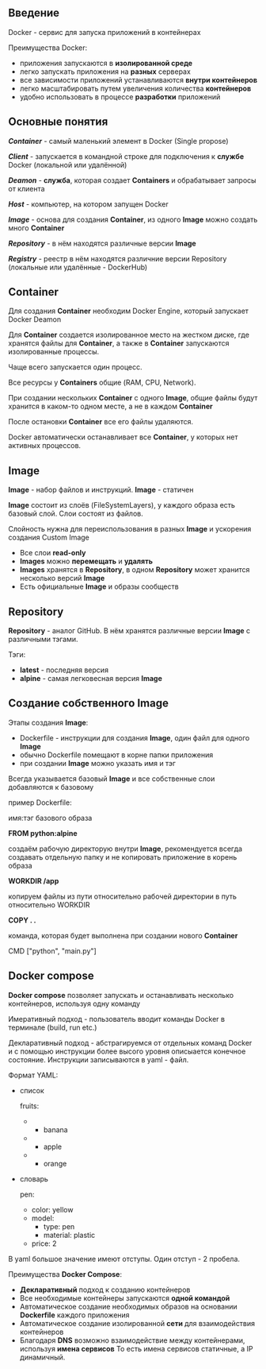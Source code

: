 ## Введение ##
Docker - сервис для запуска приложений в контейнерах

Преимущества Docker:
- приложения запускаются в **изолированной среде**
- легко запускать приложения на **разных** серверах 
- все зависимости приложений устанавливаются **внутри контейнеров**
- легко масштабировать путем увеличения количества **контейнеров**
- удобно использовать в процессе **разработки** приложений

## Основные понятия ##
_**Container**_ - самый маленький элемент в Docker (Single propose)

_**Client**_ - запускается в командной строке для подключения к **службе** Docker (локальной или удалённой)

_**Deamon**_ - **служба**, которая создает **Containers** и обрабатывает запросы от клиента

_**Host**_ - компьютер, на котором запущен Docker

_**Image**_ - основа для создания **Container**, из одного **Image** можно создать много **Container**

_**Repository**_ - в нём находятся различные версии **Image**

_**Registry**_ - реестр в нём находятся различние версии Repository (локальные или удалённые - DockerHub)

## Container ##

Для создания **Container** необходим Docker Engine, который запускает Docker Deamon

Для **Container** создается изолированное место на жестком диске, где хранятся файлы для **Container**, 
а также в **Container** запускаются изолированные процессы.

Чаще всего запускается один процесс.

Все ресурсы у **Containers** общие (RAM, CPU, Network).

При создании нескольких **Container** с одного **Image**, общие файлы будут хранится в каком-то одном месте,
а не в каждом **Container**

После остановки **Container** все его файлы удаляются.

Docker автоматически останавливает все **Container**, у которых нет активных процессов.

## Image ##

**Image** - набор файлов и инструкций. **Image** - статичен

**Image** состоит из слоёв (FileSystemLayers), у каждого образа есть базовый слой.
Слои состоят из файлов.

Слойность нужна для переиспользования в разных **Image** и ускорения создания Custom Image

- Все слои **read-only**
- **Images** можно **перемещать** и **удалять**
- **Images** хранятся в **Repository**, в одном **Repository** может хранится несколько версий **Image**
- Есть официальные **Image** и образы сообществ

## Repository ##

**Repository** - аналог GitHub. В нём хранятся различные версии **Image** с различными тэгами.

Тэги:
- **latest** - последняя версия
- **alpine** - самая легковесная версия **Image**

## Создание собственного Image ##

Этапы создания **Image**:
- Dockerfile - инструкции для создания **Image**, один файл для одного **Image**
- обычно Dockerfile помещают в корне папки приложения
- при создании **Image** можно указать имя и тэг

Всегда указывается базовый **Image** и все собственные слои добавляются к базовому

пример Dockerfile:

имя:тэг базового образа

**FROM python:alpine**

создаём рабочую директорую внутри **Image**, рекомендуется всегда создавать 
отдельную папку и не копировать приложение в корень образа


**WORKDIR /app**


копируем файлы из пути относительно рабочей директории в путь относительно WORKDIR

**COPY . .**


команда, которая будет выполнена при создании нового **Container**

CMD ["python", "main.py"] 

## Docker compose ##

**Docker compose** позволяет запускать и останавливать несколько контейнеров, используя одну команду

Имеративный подход - пользователь вводит команды Docker в терминале (build, run etc.)

Декларативный подход - абстрагируемся от отдельных команд Docker и с помощью инструкции более высого уровня описыается конечное состояние.
Инструкции записываются в yaml - файл.

Формат YAML:
- список

  fruits:
  - - banana
  - - apple
  - - orange

- словарь

  pen:
    - color: yellow
    - model:
      - type: pen
      - material: plastic
    - price: 2

В yaml большое значение имеют отступы. Один отступ - 2 пробела.

Преимущества **Docker Compose**:
- **Декларативный** подход к созданию контейнеров
- Все необходимые контейнеры запускаются **одной командой**
- Автоматическое создание необходимых образов на основании **Dockerfile** каждого приложения
- Автоматическое создание изолированной **сети** для взаимодействия контейнеров
- Благодаря **DNS** возможно взаимодействие между контейнерами, используя **имена сервисов**
То есть имена сервисов статичные, а IP динамичный.
